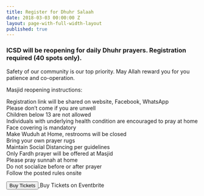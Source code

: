 ```yaml
---
title: Register for Dhuhr Salaah
date: 2018-03-03 00:00:00 Z
layout: page-with-full-width-layout
published: true
---
```


### ICSD will be reopening for daily Dhuhr prayers. Registration required (40 spots only).

Safety of our community is our top priority. May Allah reward you for you patience and co-operation.

Masjid reopening instructions:

Registration link will be shared on website, Facebook, WhatsApp  
Please don’t come if you are unwell  
Children below 13 are not allowed  
Individuals with underlying health condition are encouraged to pray at home  
Face covering is mandatory  
Make Wuduh at Home, restrooms will be closed  
Bring your own prayer rugs  
Maintain Social Distancing per guidelines  
Only Fardh  prayer will be offered at Masjid  
Please pray sunnah at home  
Do not socialize before or after prayer  
Follow the posted rules onsite  

<!-- Noscript content for added SEO -->
<noscript><a href="https://www.eventbrite.com/e/tuesday-06092020-dhuhr-islamic-center-of-san-diego-40-spots-only-registration-108788068040" rel="noopener noreferrer" target="_blank"></noscript>
<!-- You can customize this button any way you like -->
<button id="eventbrite-widget-modal-trigger-108788068040" type="button">Buy Tickets</button>
<noscript></a>Buy Tickets on Eventbrite</noscript>

<script src="https://www.eventbrite.com/static/widgets/eb_widgets.js"></script>

<script type="text/javascript">
    var exampleCallback = function() {
        console.log('Order complete!');
    };

    window.EBWidgets.createWidget({
        widgetType: 'checkout',
        eventId: '108788068040',
        modal: true,
        modalTriggerElementId: 'eventbrite-widget-modal-trigger-108788068040',
        onOrderComplete: exampleCallback
    });
</script>

